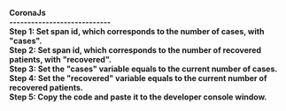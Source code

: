 <b>CoronaJs<b><br>
----------------------------<br>
Step 1: Set span id, which corresponds to the number of cases, with "cases".<br>
Step 2: Set span id, which corresponds to the number of recovered patients, with "recovered".<br>
Step 3: Set the "cases" variable equals to the current number of cases.<br>
Step 4: Set the "recovered" variable equals to the current number of recovered patients.<br>
Step 5: Copy the code and paste it to the developer console window.<br>
